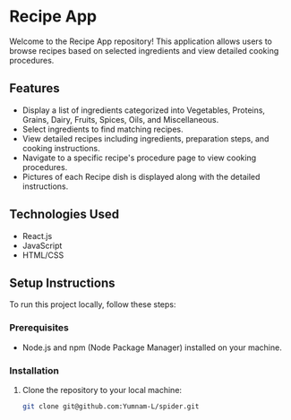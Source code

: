 # Recipe App

Welcome to the Recipe App repository! This application allows users to browse recipes based on selected ingredients and view detailed cooking procedures.

## Features

- Display a list of ingredients categorized into Vegetables, Proteins, Grains, Dairy, Fruits, Spices, Oils, and Miscellaneous.
- Select ingredients to find matching recipes.
- View detailed recipes including ingredients, preparation steps, and cooking instructions.
- Navigate to a specific recipe's procedure page to view cooking procedures.
- Pictures of each Recipe dish is displayed along with the detailed instructions.
  
## Technologies Used

- React.js
- JavaScript
- HTML/CSS

## Setup Instructions

To run this project locally, follow these steps:

### Prerequisites

- Node.js and npm (Node Package Manager) installed on your machine.

### Installation

1. Clone the repository to your local machine:

   ```bash
   git clone git@github.com:Yumnam-L/spider.git
